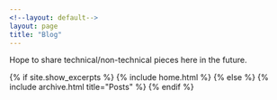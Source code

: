 ```yaml
---
<!--layout: default-->
layout: page
title: "Blog"
---
```


Hope to share technical/non-technical pieces here in the future. 

{% if site.show_excerpts %}
  {% include home.html %}
{% else %}
  {% include archive.html title="Posts" %}
{% endif %}
